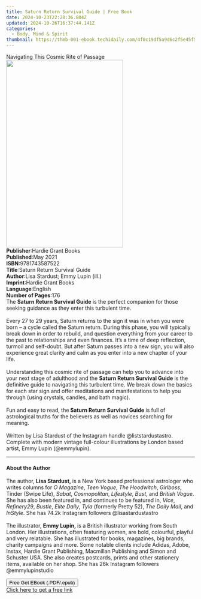 ```yaml
---
title: Saturn Return Survival Guide | Free Book
date: 2024-10-23T22:28:36.804Z
updated: 2024-10-26T16:37:44.141Z
categories:
  - Body, Mind & Spirit
thumbnail: https://thmb-001-ebook.techidaily.com/4f0c19df5a9d6c2f5e45f55a481490ed872a2175eee042aa525ea558a945defe.jpg
---
```

<main id="book-container">
  <div class="flex flex-col">
    <div class="book-brief flex-1 py-6 px-4 sm:p-6 md:py-10 md:px-8">
      <!-- brief-->
      <div class="book-brief-main">Navigating This Cosmic Rite of Passage</div>
    </div>
    <div
      class="book-meta-info flex-1 grid gap-4 col-start-1 col-end-3 row-start-1 sm:mb-6 sm:grid-cols-4 lg:gap-6 lg:col-start-2 lg:row-end-6 lg:row-span-6 lg:mb-0"
    >
      <div
        class="book-meta-info-left place-content-center mt-4 p-4 text-sm leading-6 col-start-2 col-span-2 dark:text-slate-400"
      >
        <img
          class="w-full h-500 object-cover rounded-lg sm:h-255 sm:col-span-2 lg:col-span-full"
          src="https://img-001-ebook.techidaily.com/cea2224864a168b1d6048e244f65ecb7994518499939bc19f357b1f8d6c983d2.jpg"
          alt=""
          width="312"
          height="500"
        />
      </div>
      <div
        class="book-meta-info-right mt-2 col-start-1 row-start-2 col-span-3 self-center"
      >
        <!-- meta data  -->
        <div class="flex flex-col px-4 md:px-8">
          <div class="flex-1">
            <strong>Publisher</strong>:<span class="px-2"
              >Hardie Grant Books</span
            >
          </div>
          <div class="flex-1">
            <strong>Published</strong>:<span class="px-2">May 2021</span>
          </div>
          <div class="flex-1">
            <strong>ISBN</strong>:<span class="px-2">9781743587522</span>
          </div>
          <div class="flex-1">
            <strong>Title</strong>:<span class="px-2"
              >Saturn Return Survival Guide</span
            >
          </div>
          <div class="flex-1">
            <strong>Author</strong>:<span class="px-2"
              >Lisa Stardust; Emmy Lupin (ill.)</span
            >
          </div>
          <div class="flex-1">
            <strong>Imprint</strong>:<span class="px-2"
              >Hardie Grant Books</span
            >
          </div>
          <div class="flex-1">
            <strong>Language</strong>:<span class="px-2">English</span>
          </div>
          <div class="flex-1">
            <strong>Number of Pages</strong>:<span class="px-2">176</span>
          </div>
        </div>
      </div>
    </div>
    <div class="book-description flex-1 py-6 px-4 sm:p-6 md:py-10 md:px-8">
      <div class="book-description-main">
        <div accordion-content="" id="description">
          The <b>Saturn Return Survival Guide</b> is the perfect companion for
          those seeking guidance as they enter this turbulent time.&nbsp;<br /><br />
          Every 27 to 29 years, Saturn returns to the sign it was in when you
          were born – a cycle called the Saturn return. During this phase, you
          will typically break down in order to rebuild, and question everything
          from your career to the past to relationships and even finances. It’s
          a time of deep reflection, turmoil and self-doubt. But after Saturn
          passes into a new sign, you will also experience great clarity and
          calm as you&nbsp;enter into a new chapter of your life.&nbsp;<br /><br />
          Understanding this cosmic rite of passage can help you to advance into
          your next stage of adulthood and the
          <b>Saturn Return Survival Guide</b> is the definitive guide to
          navigating this turbulent time. We break down the basics for each star
          sign&nbsp;and offer&nbsp;meditations and manifestations to help you
          through (using crystals, candles, and bath magic).&nbsp;<br /><br />
          Fun and easy to read, the<b> Saturn Return Survival Guide</b> is full
          of astrological truths for the believers&nbsp;as well as novices
          searching for meaning.<br /><br />
          Written by Lisa Stardust of the Instagram&nbsp;handle
          @liststardustastro. Complete with modern vintage full-colour
          illustrations by London based artist,&nbsp;Emmy Lupin (@emmylupin).
        </div>
        <div class="accordion-fader"></div>
      </div>
    </div>
    <div class="book-excerpts flex-1 py-6 px-4 sm:p-6 md:py-10 md:px-8">
      <!-- excerpts-->
      <div class="book-excerpts-main">
        <hr />
        <h4 class="placeholder placeholder-heading">
          <span>About the Author</span>
        </h4>
        <p>
          The author,&nbsp;<b>Lisa Stardust,&nbsp;</b>is a New York based
          professional astrologer who writes columns for <i>O Magazine</i>,
          <i>Teen Vogue</i>, <i>The Hoodwitch</i>, <i>Girlboss</i>, Tinder
          (Swipe Life), <i>Sabat</i>, <i>Cosmopolitan</i>, <i>Lifestyle</i>,
          <i>Bust</i>, and <i>British Vogue</i>. She has also been featured in,
          and continues to be featured in, <i>Vice</i>, <i>Refinery29</i>,
          <i>Bustle</i>, <i>Elite Daily</i>, <i>Tyla</i> (formerly Pretty 52),
          <i>The Daily Mail</i>, and <i>InStyle</i>. She has 74.2k Instagram
          followers @lisastardustastro<br /><br />
          The illustrator,&nbsp;<b>Emmy Lupin,&nbsp;</b>is a British illustrator
          working from South London. Her illustrations, often featuring women,
          are bold, colourful, playful and very relatable. She has illustrated
          for books, magazines, big brands, charity campaigns and more. Some
          notable clients include Adidas, Adobe, Instax, Hardie Grant
          Publishing, Macmillan Publishing and Simon and Schuster USA. She also
          creates postcards, prints and other stationery items, available on her
          shop. She has 26k Instagram followers @emmylupinstudio
        </p>
      </div>
    </div>
    <div
      class="book-about-author flex-1 py-6 px-4 sm:p-6 md:py-10 md:px-8"
    ></div>
    <div class="book-free-get flex-1 py-6 px-4 sm:p-6 md:py-10 md:px-8">
      <button
        id="btn-free-get"
        class="bg-blue-500 hover:bg-blue-700 text-white font-bold py-2 px-4 rounded"
      >
        Free Get EBook (.PDF/.epub)
      </button>
      <div id="countdown-display" class="px-2 text-lg mt-2"></div>
      <a
        id="free-link"
        class="hidden bg-blue-500 hover:bg-blue-700 text-white font-bold py-2 px-4 rounded"
        href="https://www.ebooks.com/en-us/book/210244038/saturn-return-survival-guide/lisa-stardust/"
        target="_blank"
        >Click here to get a free link</a
      >
    </div>
    <script>
      let countdownTime = 0;
      let countdownInterval = null;
      document
        .getElementById('btn-free-get')
        .addEventListener('click', startCountdown);
      function startCountdown() {
        countdownTime = new Date().getTime() + 60000 * 3;
        countdownInterval = setInterval(updateCountdown, 1000);
        document.getElementById('btn-free-get').disabled = true;
        document
          .getElementById('btn-free-get')
          .classList.add('bg-gray-500', 'cursor-not-allowed');
      }
      function updateCountdown() {
        let currentTime = new Date().getTime();
        let timeLeft = countdownTime - currentTime;
        let secondsLeft = Math.floor(timeLeft / 1000);
        document.getElementById('countdown-display').innerHTML =
          `Remaining time: ${secondsLeft} seconds.`;
        if (secondsLeft <= 0) {
          clearInterval(countdownInterval);
          document.getElementById('btn-free-get').classList.add('hidden');
          document.getElementById('free-link').classList.remove('hidden');
          document.getElementById('countdown-display').innerHTML = '';
        }
      }
    </script>
  </div>
</main>

<ins class="adsbygoogle"
      style="display:block"
      data-ad-client="ca-pub-7571918770474297"
      data-ad-slot="8358498916"
      data-ad-format="auto"
      data-full-width-responsive="true"></ins>
    